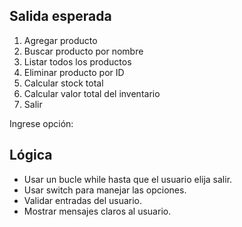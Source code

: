 ## Salida esperada

1. Agregar producto
2. Buscar producto por nombre
3. Listar todos los productos
4. Eliminar producto por ID
5. Calcular stock total
6. Calcular valor total del inventario
7. Salir

Ingrese opción:

## Lógica

* Usar un bucle while hasta que el usuario elija salir.
* Usar switch para manejar las opciones.
* Validar entradas del usuario.
* Mostrar mensajes claros al usuario.